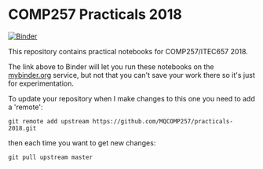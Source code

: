 # COMP257 Practicals 2018

[![Binder](https://mybinder.org/badge.svg)](https://mybinder.org/v2/gh/MQCOMP257/practicals-2018/master)

This repository contains practical notebooks for COMP257/ITEC657 2018.  

The link above to Binder will let you run these notebooks on the [mybinder.org](https://mybinder.org) service, but not that you can't save your work there so it's just for experimentation.

To update your repository when I make changes to this one you need to add a 'remote':

```
git remote add upstream https://github.com/MQCOMP257/practicals-2018.git
```

then each time you want to get new changes:

```
git pull upstream master
```

